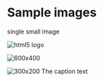 # Sample images

single small image

![html5 logo](http://www.w3.org/html/logo/badge/html5-badge-h-solo.png "html5 logo")




![600x400](http://dummyimage.com/600x400/000/fff)



![300x200](http://dummyimage.com/300x200/000/f0f)
The caption text